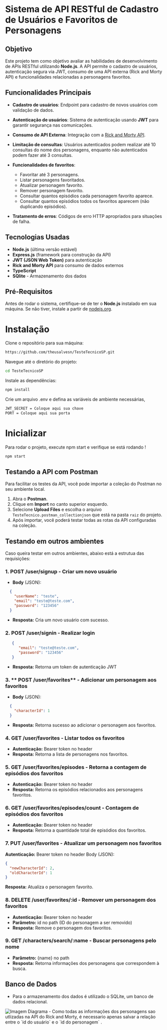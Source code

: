 # Sistema de API RESTful de Cadastro de Usuários e Favoritos de Personagens

## Objetivo

Este projeto tem como objetivo avaliar as habilidades de desenvolvimento de APIs RESTful utilizando **Node.js**. A API permite o cadastro de usuários, autenticação segura via JWT, consumo de uma API externa (Rick and Morty API) e funcionalidades relacionadas a personagens favoritos.

## Funcionalidades Principais

- **Cadastro de usuários**: Endpoint para cadastro de novos usuários com validação de dados.
- **Autenticação de usuários**: Sistema de autenticação usando **JWT** para garantir segurança nas comunicações.
- **Consumo de API Externa**: Integração com a [Rick and Morty API](https://rickandmortyapi.com/documentation/).

- **Limitação de consultas**: Usuários autenticados podem realizar até 10 consultas do nome dos personagens, enquanto não autenticados podem fazer até 3 consultas.

- **Funcionalidades de favoritos**:
  - Favoritar até 3 personagens.
  - Listar personagens favoritados.
  - Atualizar personagem favorito.
  - Remover personagem favorito.
  - Consultar quantos episódios cada personagem favorito aparece.
  - Consultar quantos episódios todos os favoritos aparecem (não duplicando episódios).
- **Tratamento de erros**: Códigos de erro HTTP apropriados para situações de falha.

## Tecnologias Usadas

- **Node.js** (última versão estável)
- **Express.js** (framework para construção da API)
- **JWT (JSON Web Token)** para autenticação
- **Rick and Morty API** para consumo de dados externos
- **TypeScript** 
- **SQlite** - Armazenamento dos dados
## Pré-Requisitos
Antes de rodar o sistema, certifique-se de ter o **Node.js** instalado em sua máquina. Se não tiver, instale a partir de [nodejs.org](https://nodejs.org/).

# Instalação
Clone o repositório para sua máquina:
```bash
https://github.com/theusalvesn/TesteTecnicoSP.git
```
Navegue até o diretório do projeto:

```bash
cd TesteTecnicoSP
```
Instale as dependências:

```bash
npm install
```
Crie um arquivo .env e defina as variáveis de ambiente necessárias, 

```bash
JWT_SECRET = Coloque aqui sua chave
PORT = Coloque aqui sua porta
```
# Inicializar 
Para rodar o projeto, execute npm start e verifique se está rodando !
```bash
npm start 
```
## Testando a API com Postman
Para facilitar os testes da API, você pode importar a coleção do Postman no seu ambiente local.
1. Abra o **Postman**.
2. Clique em **Import** no canto superior esquerdo.
3. Selecione **Upload Files** e escolha o arquivo `TesteTecnico.postman_collectionjson` que está na pasta `raiz` do projeto.
4. Após importar, você poderá testar todas as rotas da API configuradas na coleção.

## Testando em outros ambientes
Caso queira testar em outros ambientes, abaixo está a estrutua das requisições:

### 1. **POST /user/signup** - Criar um novo usuário
- **Body** (JSON):
```json
  {
    "userName": "teste",
    "email": "teste@teste.com",
    "password": "123456"
  }
```

- **Resposta:** Cria um novo usuário com sucesso.

### 2. **POST /user/signin** - Realizar login
```json
   {
      "email": "teste@teste.com",
      "password": "123456"
   }
``` 

- **Resposta:** Retorna um token de autenticação JWT
### 3. ** POST /user/favorites** - Adicionar um personagem aos favoritos
- **Body** (JSON):
```json
  {
    "characterId": 1
  }
``` 
- **Resposta:** Retorna sucesso ao adicionar o personagem aos favoritos.

### 4. **GET /user/favorites** - Listar todos os favoritos
- **Autenticação:** Bearer token no header
- **Resposta:** Retorna a lista de personagens nos favoritos.

### 5. **GET /user/favorites/episodes** - Retorna a contagem de episódios dos favoritos
- **Autenticação:** Bearer token no header
- **Resposta:** Retorna os episódios relacionados aos personagens favoritos.

### 6. **GET /user/favorites/episodes/count** - Contagem de episódios dos favoritos
- **Autenticação:** Bearer token no header
- **Resposta:** Retorna a quantidade total de episódios dos favoritos.

### 7. **PUT /user/favorites** - Atualizar um personagem nos favoritos
**Autenticação:** Bearer token no header
Body (JSON):
```json
{
  "newCharacterId": 2,
  "oldCharacterId": 1
}
```
**Resposta:** Atualiza o personagem favorito.

### 8. **DELETE /user/favorites/:id** - Remover um personagem dos favoritos
- **Autenticação:** Bearer token no header
- **Parâmetro:** id no path (ID do personagem a ser removido)
- **Resposta:** Remove o personagem dos favoritos.

### 9. **GET /characters/search/:name** - Buscar personagens pelo nome
- **Parâmetro:** {name} no path
- **Resposta:** Retorna informações dos personagens que correspondem à busca.

## Banco de Dados 
- Para o armazenamento dos dados é utilizado o SQLite, um banco de dados relacional.
<img src="https://i.ibb.co/Csp9k92L/Captura-de-tela-2025-03-24-175313.png" alt="Imagem Diagrama ">
- Como todas as informações dos personagens sao utlizadas na API do Rick and Morty, é necessario apenas salvar a relação entre o `id do usuário` e o `id do personagem` .






